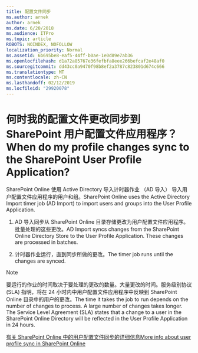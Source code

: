 ```yaml
---
title: 配置文件同步
ms.author: arnek
author: arnek
ms.date: 6/20/2018
ms.audience: ITPro
ms.topic: article
ROBOTS: NOINDEX, NOFOLLOW
localization_priority: Normal
ms.assetid: 6b695be8-eaf5-44ff-b0ae-1e0d89e7ab36
ms.openlocfilehash: d1a72a85767e36fefbfa8eee266befcaf2e48af0
ms.sourcegitcommit: dd43cc0a9470f98b8ef2a3787c823801d674c666
ms.translationtype: MT
ms.contentlocale: zh-CN
ms.lasthandoff: 02/12/2019
ms.locfileid: "29920078"
---
```

# <a name="when-do-my-profile-changes-sync-to-the-sharepoint-user-profile-application"></a><span data-ttu-id="3d898-102">何时我的配置文件更改同步到 SharePoint 用户配置文件应用程序？</span><span class="sxs-lookup"><span data-stu-id="3d898-102">When do my profile changes sync to the SharePoint User Profile Application?</span></span>

<span data-ttu-id="3d898-103">SharePoint Online 使用 Active Directory 导入计时器作业 （AD 导入） 导入用户配置文件应用程序的用户和组。</span><span class="sxs-lookup"><span data-stu-id="3d898-103">SharePoint Online uses the Active Directory Import timer job (AD Import) to import users and groups into the User Profile Application.</span></span> 
  
1. <span data-ttu-id="3d898-p101">AD 导入同步从 SharePoint Online 目录存储更改为用户配置文件应用程序。批量处理的这些更改。</span><span class="sxs-lookup"><span data-stu-id="3d898-p101">AD Import syncs changes from the SharePoint Online Directory Store to the User Profile Application. These changes are processed in batches.</span></span>
    
2. <span data-ttu-id="3d898-106">计时器作业运行，直到同步所做的更改。</span><span class="sxs-lookup"><span data-stu-id="3d898-106">The timer job runs until the changes are synced.</span></span>
    
> [!NOTE]
> <span data-ttu-id="3d898-p102">要运行的作业的时间取决于要处理的更改的数量。大量更改的时间。服务级别协议 (SLA) 指明，将在 24 小时内中用户配置文件应用程序中反映到 SharePoint Online 目录中的用户的更改。</span><span class="sxs-lookup"><span data-stu-id="3d898-p102">The time it takes the job to run depends on the number of changes to process. A large number of changes takes longer. The Service Level Agreement (SLA) states that a change to a user in the SharePoint Online Directory will be reflected in the User Profile Application in 24 hours.</span></span> 
  
[<span data-ttu-id="3d898-110">有关 SharePoint Online 中的用户配置文件同步的详细信息</span><span class="sxs-lookup"><span data-stu-id="3d898-110">More info about user profile sync in SharePoint Online</span></span>](https://go.microsoft.com/fwlink/?linkid=875671)
  


